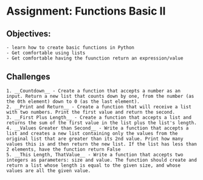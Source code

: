 # Assignment: Functions Basic II

## Objectives:
    - learn how to create basic functions in Python
    - Get comfortable using lists
    - Get comfortable having the fuunction return an expression/value

## Challenges
    1. __Countdown__ - Create a function that accepts a number as an input. Return a new list that counts down by one, from the number (as the 0th element) down to 0 (as the last element).
    2. __Print and Return__ - Create a function that will receive a list with two numbers. Print the first value and return the second.
    3. __First Plus Length__ - Create a function that accepts a list and returns the sum of the first value in the list plus the list's length.
    4. __Values Greater than Second__ - Write a function that accepts a list and creates a new list containing only the values from the original list that are greater than its 2nd value. Print how many values this is and then return the new list. If the list has less than 2 elements, have the function return False
    5. __This Length, ThatValue__ - Write a function that accepts two integers as parameters: size and value. The function should create and return a list whose length is equal to the given size, and whose values are all the given value.
    